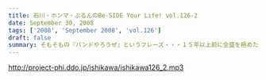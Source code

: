 ```yaml
---
title: 石川・ホンマ・ぶるんのBe-SIDE Your Life! vol.126-2
date: September 30, 2008
tags: ['2008', 'September 2008', 'vol.126']
draft: false
summary: そもそもの『バンドやろうぜ』というフレーズ・・・１５年以上前に全盛を極めた音楽バンド雑誌ですね。従兄弟のお兄ちゃんが愛読していたのが思い出されます。NAMAE
---
```


http://project-phi.ddo.jp/ishikawa/ishikawa126_2.mp3